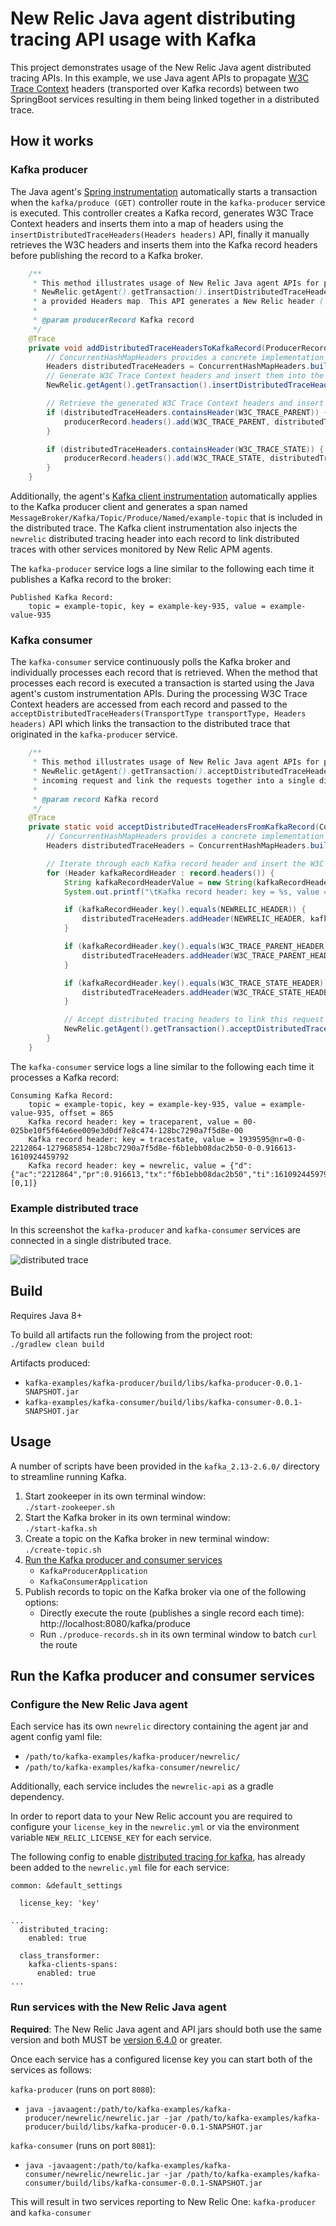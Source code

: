 # New Relic Java agent distributing tracing API usage with Kafka  

This project demonstrates usage of the New Relic Java agent distributed tracing APIs. In this example, we use Java agent APIs to propagate 
[W3C Trace Context](https://www.w3.org/TR/trace-context/) headers (transported over Kafka records) between two SpringBoot services resulting in them being 
linked together in a distributed trace.

## How it works

### Kafka producer

The Java agent's [Spring instrumentation](https://github.com/newrelic/newrelic-java-agent/tree/main/instrumentation/spring-4.3.0) automatically starts a 
transaction when the `kafka/produce (GET)` controller route in the `kafka-producer` service is executed. This controller creates a Kafka record, generates W3C 
Trace Context headers and inserts them into a map of headers using the `insertDistributedTraceHeaders(Headers headers)` API, finally it manually retrieves the 
W3C headers and inserts them into the Kafka record headers before publishing the record to a Kafka broker. 

```java
    /**
     * This method illustrates usage of New Relic Java agent APIs for propagating distributed tracing headers over Kafka records.
     * NewRelic.getAgent().getTransaction().insertDistributedTraceHeaders(Headers) is used to generate distributed tracing headers and insert them into
     * a provided Headers map. This API generates a New Relic header (`newrelic`) as well as W3C Trace Context headers (`traceparent`, `tracestate`).
     *
     * @param producerRecord Kafka record
     */
    @Trace
    private void addDistributedTraceHeadersToKafkaRecord(ProducerRecord<String, String> producerRecord) {
        // ConcurrentHashMapHeaders provides a concrete implementation of com.newrelic.api.agent.Headers
        Headers distributedTraceHeaders = ConcurrentHashMapHeaders.build(HeaderType.MESSAGE);
        // Generate W3C Trace Context headers and insert them into the distributedTraceHeaders map
        NewRelic.getAgent().getTransaction().insertDistributedTraceHeaders(distributedTraceHeaders);

        // Retrieve the generated W3C Trace Context headers and insert them into the ProducerRecord headers
        if (distributedTraceHeaders.containsHeader(W3C_TRACE_PARENT)) {
            producerRecord.headers().add(W3C_TRACE_PARENT, distributedTraceHeaders.getHeader(W3C_TRACE_PARENT).getBytes(StandardCharsets.UTF_8));
        }

        if (distributedTraceHeaders.containsHeader(W3C_TRACE_STATE)) {
            producerRecord.headers().add(W3C_TRACE_STATE, distributedTraceHeaders.getHeader(W3C_TRACE_STATE).getBytes(StandardCharsets.UTF_8));
        }
    }
```

Additionally, the agent's [Kafka client instrumentation](https://github.com/newrelic/newrelic-java-agent/tree/main/instrumentation/kafka-clients-spans-0.11.0.0) 
automatically applies to the Kafka producer client and generates a span named `MessageBroker/Kafka/Topic/Produce/Named/example-topic` that is included in the 
distributed trace. The Kafka client instrumentation also injects the `newrelic` distributed tracing header into each record to link distributed 
traces with other services monitored by New Relic APM agents.

The `kafka-producer` service logs a line similar to the following each time it publishes a Kafka record to the broker:

```
Published Kafka Record:
	topic = example-topic, key = example-key-935, value = example-value-935
``` 

### Kafka consumer

The `kafka-consumer` service continuously polls the Kafka broker and individually processes each record that is retrieved. When the method that processes each 
record is executed a transaction is started using the Java agent's custom instrumentation APIs. During the processing W3C Trace Context headers are accessed 
from each record and passed to the `acceptDistributedTraceHeaders(TransportType transportType, Headers headers)` API which links the transaction to the 
distributed trace that originated in the `kafka-producer` service.

```java
    /**
     * This method illustrates usage of New Relic Java agent APIs for propagating distributed tracing headers over Kafka records.
     * NewRelic.getAgent().getTransaction().acceptDistributedTraceHeaders(TransportType, Headers) is used to accept distributed tracing headers from an
     * incoming request and link the requests together into a single distributed trace.
     *
     * @param record Kafka record
     */
    @Trace
    private static void acceptDistributedTraceHeadersFromKafkaRecord(ConsumerRecord<String, String> record) {
        // ConcurrentHashMapHeaders provides a concrete implementation of com.newrelic.api.agent.Headers
        Headers distributedTraceHeaders = ConcurrentHashMapHeaders.build(HeaderType.MESSAGE);

        // Iterate through each Kafka record header and insert the W3C Trace Context headers into the distributedTraceHeaders map
        for (Header kafkaRecordHeader : record.headers()) {
            String kafkaRecordHeaderValue = new String(kafkaRecordHeader.value(), StandardCharsets.UTF_8);
            System.out.printf("\tKafka record header: key = %s, value = %s%n", kafkaRecordHeader.key(), kafkaRecordHeaderValue);

            if (kafkaRecordHeader.key().equals(NEWRELIC_HEADER)) {
                distributedTraceHeaders.addHeader(NEWRELIC_HEADER, kafkaRecordHeaderValue);
            }

            if (kafkaRecordHeader.key().equals(W3C_TRACE_PARENT_HEADER)) {
                distributedTraceHeaders.addHeader(W3C_TRACE_PARENT_HEADER, kafkaRecordHeaderValue);
            }

            if (kafkaRecordHeader.key().equals(W3C_TRACE_STATE_HEADER)) {
                distributedTraceHeaders.addHeader(W3C_TRACE_STATE_HEADER, kafkaRecordHeaderValue);
            }

            // Accept distributed tracing headers to link this request to the originating request
            NewRelic.getAgent().getTransaction().acceptDistributedTraceHeaders(TransportType.Kafka, distributedTraceHeaders);
        }
    }
```

The `kafka-consumer` service logs a line similar to the following each time it processes a Kafka record:

```
Consuming Kafka Record:
	topic = example-topic, key = example-key-935, value = example-value-935, offset = 865
	Kafka record header: key = traceparent, value = 00-025be10f5f64e6ee009e3d0df7e8c474-128bc7290a7f5d8e-00
	Kafka record header: key = tracestate, value = 1939595@nr=0-0-2212864-1279685854-128bc7290a7f5d8e-f6b1ebb08dac2b50-0-0.916613-1610924459792
	Kafka record header: key = newrelic, value = {"d":{"ac":"2212864","pr":0.916613,"tx":"f6b1ebb08dac2b50","ti":1610924459797,"ty":"App","tk":"1939595","tr":"025be10f5f64e6ee009e3d0df7e8c474","sa":false,"ap":"1279685854"},"v":[0,1]}
``` 
### Example distributed trace

In this screenshot the `kafka-producer` and `kafka-consumer` services are connected in a single distributed trace.

![distributed trace](kafka-distributed-trace.jpg)

## Build

Requires Java 8+  

To build all artifacts run the following from the project root:  
`./gradlew clean build`

Artifacts produced:
* `kafka-examples/kafka-producer/build/libs/kafka-producer-0.0.1-SNAPSHOT.jar`
* `kafka-examples/kafka-consumer/build/libs/kafka-consumer-0.0.1-SNAPSHOT.jar`

## Usage

A number of scripts have been provided in the `kafka_2.13-2.6.0/` directory to streamline running Kafka. 

1. Start zookeeper in its own terminal window:  
   `./start-zookeeper.sh`
2. Start the Kafka broker in its own terminal window:  
    `./start-kafka.sh`
3. Create a topic on the Kafka broker in new terminal window:  
    `./create-topic.sh`
4. [Run the Kafka producer and consumer services](#run-the-kafka-producer-and-consumer-services)
    * `KafkaProducerApplication`
    * `KafkaConsumerApplication`
5. Publish records to topic on the Kafka broker via one of the following options:  
    * Directly execute the route (publishes a single record each time): http://localhost:8080/kafka/produce
    * Run `./produce-records.sh` in its own terminal window to batch `curl` the route

## Run the Kafka producer and consumer services

### Configure the New Relic Java agent

Each service has its own `newrelic` directory containing the agent jar and agent config yaml file:
* `/path/to/kafka-examples/kafka-producer/newrelic/`
* `/path/to/kafka-examples/kafka-consumer/newrelic/`

Additionally, each service includes the `newrelic-api` as a gradle dependency.

In order to report data to your New Relic account you are required to configure your `license_key` in the `newrelic.yml` or via 
the environment variable `NEW_RELIC_LICENSE_KEY` for each service.

The following config to enable 
[distributed tracing for kafka](https://docs.newrelic.com/docs/agents/java-agent/instrumentation/java-agent-instrument-kafka-message-queues),
 has already been added to the `newrelic.yml` file for each service:
 
```
common: &default_settings

  license_key: 'key'

...
  distributed_tracing:
    enabled: true

  class_transformer:
    kafka-clients-spans:
      enabled: true
...
```

### Run services with the New Relic Java agent

**Required**: The New Relic Java agent and API jars should both use the same version and both MUST be
[version 6.4.0](https://docs.newrelic.com/docs/release-notes/agent-release-notes/java-release-notes/java-agent-640) or greater.

Once each service has a configured license key you can start both of the services as follows:

`kafka-producer` (runs on port `8080`):
* `java -javaagent:/path/to/kafka-examples/kafka-producer/newrelic/newrelic.jar -jar /path/to/kafka-examples/kafka-producer/build/libs/kafka-producer-0.0.1-SNAPSHOT.jar`

`kafka-consumer` (runs on port `8081`):
* `java -javaagent:/path/to/kafka-examples/kafka-consumer/newrelic/newrelic.jar -jar /path/to/kafka-examples/kafka-consumer/build/libs/kafka-consumer-0.0.1-SNAPSHOT.jar`

This will result in two services reporting to New Relic One: `kafka-producer` and `kafka-consumer`

